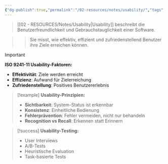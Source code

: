 ```yaml
---
{"dg-publish":true,"permalink":"/02-resources/notes/usability/","tags":["ux/benutzbarkeit","qualitaet/software"],"noteIcon":"","updated":"2025-09-16T23:41:26.891+02:00"}
---
```



>[[02 - RESOURCES/Notes/Usability\|Usability]] beschreibt die Benutzerfreundlichkeit und Gebrauchstauglichkeit einer Software.

>>Sie misst, wie effektiv, effizient und zufriedenstellend Benutzer ihre Ziele erreichen können.

>[!important] 
>**ISO 9241-11 Usability-Faktoren:**
>- **Effektivität**: Ziele werden erreicht
>- **Effizienz**: Aufwand für Zielerreichung
>- **Zufriedenstellung**: Positives Benutzererlebnis

>[!example] 
>**Usability-Prinzipien:**
>- **Sichtbarkeit**: System-Status ist erkennbar
>- **Konsistenz**: Einheitliche Bedienung
>- **Fehlerprävention**: Fehler vermeiden, nicht nur behandeln
>- **Recognition vs Recall**: Erkennen statt Erinnern

>[!success] 
>**Usability-Testing:**
>- User Interviews
>- A/B-Tests
>- Heuristische Evaluation
>- Task-basierte Tests